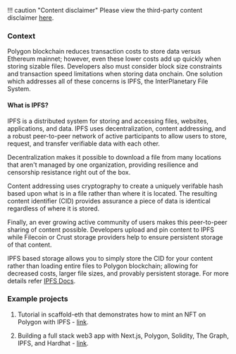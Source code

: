 !!! caution "Content disclaimer"
    Please view the third-party content disclaimer [here](https://github.com/0xPolygon/wiki/blob/master/CONTENT_DISCLAIMER.md).

### Context

Polygon blockchain reduces transaction costs to store data versus Ethereum mainnet; however, even these lower costs add up quickly when storing sizable files. Developers also must consider block size constraints and transaction speed limitations when storing data onchain. One solution which addresses all of these concerns is IPFS, the InterPlanetary File System.

#### What is IPFS?

IPFS is a distributed system for storing and accessing files, websites, applications, and data. IPFS uses decentralization, content addressing, and a robust peer-to-peer network of active participants to allow users to store, request, and transfer verifiable data with each other.

Decentralization makes it possible to download a file from many locations that aren't managed by one organization, providing resilience and censorship resistance right out of the box.

Content addressing uses cryptography to create a uniquely verifable hash based upon what is in a file rather than where it is located. The resulting content identifier (CID) provides assurance a piece of data is identical regardless of where it is stored.

Finally, an ever growing active community of users makes this peer-to-peer sharing of content possible. Developers upload and pin content to IPFS while Filecoin or Crust storage providers help to ensure persistent storage of that content.


IPFS based storage allows you to simply store the CID for your content rather than loading entire files to Polygon blockchain; allowing for decreased costs, larger file sizes, and provably persistent storage. For more details refer [IPFS Docs](https://docs.ipfs.io/).

### Example projects

1. Tutorial in scaffold-eth that demonstrates how to mint an NFT on Polygon with IPFS - [link](https://github.com/scaffold-eth/scaffold-eth/tree/simple-nft-example).

2. Building a full stack web3 app with Next.js, Polygon, Solidity, The Graph, IPFS, and Hardhat - [link](https://dev.to/dabit3/the-complete-guide-to-full-stack-web3-development-4g74).

